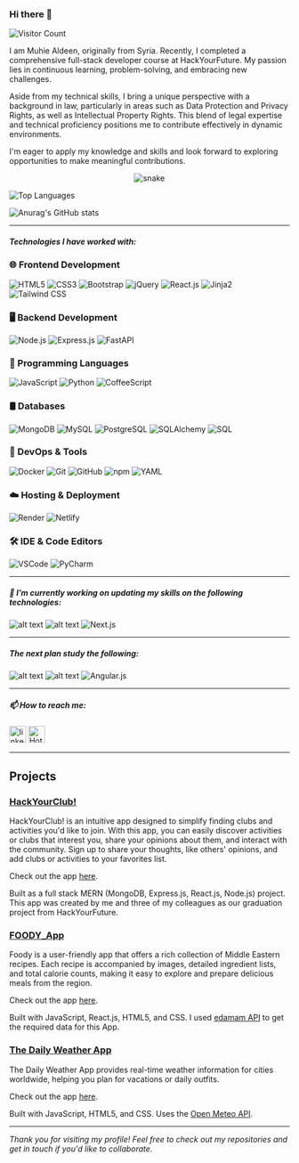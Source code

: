 ### Hi there 👋
![Visitor Count](https://visitor-badge.laobi.icu/badge?page_id=MuhieAldeen.MuhieAldeen)
<!-- <p align="left"><img src="https://komarev.com/ghpvc/?username=MuhieAldeen&label=Profile%20views&color=0e75b6&style=flat" alt="MuhieAldeen"/></p> -->

I am Muhie Aldeen, originally from Syria. Recently, I completed a comprehensive full-stack developer course at HackYourFuture. My passion lies in continuous learning, problem-solving, and embracing new challenges.

Aside from my technical skills, I bring a unique perspective with a background in law, particularly in areas such as Data Protection and Privacy Rights, as well as Intellectual Property Rights. This blend of legal expertise and technical proficiency positions me to contribute effectively in dynamic environments.

I'm eager to apply my knowledge and skills and look forward to exploring opportunities to make meaningful contributions.


 <div>
  <p align="center">
  <img src="https://res.cloudinary.com/hapiii/image/upload/v1679305878/ae3jjcn1dxtm9g4lrubb.svg" alt="snake"></center>
 </div>

![Top Languages](https://github-readme-stats.vercel.app/api/top-langs/?username=MuhieAldeen&layout=compact&theme=radical)
<!-- [![Top Langs](https://github-readme-stats.vercel.app/api/top-langs/?username=MuhieAldeen&langs_count=10&layout=compact)](https://github.com/MuhieAldeen/github-readme-stats) -->

<!-- [![Anurag's GitHub stats](https://github-readme-stats.vercel.app/api?username=MuhieAldeen)](https://github.com/anuraghazra/github-readme-stats) -->

![Anurag's GitHub stats](https://github-readme-stats.vercel.app/api?username=MuhieAldeen&show_icons=true&theme=highcontrast)

---



##### Technologies I have worked with:

### 🌐 Frontend Development  
![HTML5](https://img.shields.io/badge/HTML5--E34F26?style=for-the-badge&logo=html5&logoColor=white) 
![CSS3](https://img.shields.io/badge/CSS3--1572B6?style=for-the-badge&logo=css3&logoColor=white) 
![Bootstrap](https://img.shields.io/badge/Bootstrap--7952B3?style=for-the-badge&logo=bootstrap&logoColor=white) 
![jQuery](https://img.shields.io/badge/jQuery--0769AD?style=for-the-badge&logo=jquery&logoColor=white) 
![React.js](https://img.shields.io/badge/React.js--20232A?style=for-the-badge&logo=react&logoColor=61DAFB) 
![Jinja2](https://img.shields.io/badge/Jinja2--B41717?style=for-the-badge&logo=jinja&logoColor=F0DB4F)  
![Tailwind CSS](https://img.shields.io/badge/Tailwind_CSS--38B2AC?style=for-the-badge&logo=tailwind-css&logoColor=white)

### 🖥️ Backend Development  
![Node.js](https://img.shields.io/badge/Node.js--339933?style=for-the-badge&logo=node.js&logoColor=white) 
![Express.js](https://img.shields.io/badge/Express.js--000?style=for-the-badge&logo=express&logoColor=white) 
![FastAPI](https://img.shields.io/badge/FastAPI--009688?style=for-the-badge&logo=fastapi&logoColor=white) 


### 🐍 Programming Languages  
![JavaScript](https://img.shields.io/badge/JavaScript-ES6%2B-F7DF1E?style=for-the-badge&logo=javascript&logoColor=black) 
![Python](https://img.shields.io/badge/Python--306998?style=for-the-badge&logo=python&logoColor=FFD43B) 
![CoffeeScript](https://img.shields.io/badge/CoffeeScript--2F2625?style=for-the-badge&logo=coffeescript&logoColor=FFD700)  

### 🛢️ Databases  
![MongoDB](https://img.shields.io/badge/MongoDB--4EA94B?style=for-the-badge&logo=mongodb&logoColor=white) 
![MySQL](https://img.shields.io/badge/MySQL--005E87?style=for-the-badge&logo=mysql&logoColor=F29111) 
![PostgreSQL](https://img.shields.io/badge/PostgreSQL--336791?style=for-the-badge&logo=postgresql&logoColor=white) 
![SQLAlchemy](https://img.shields.io/badge/SQLAlchemy--FFA500?style=for-the-badge&logo=sqlalchemy&logoColor=black) 
![SQL](https://img.shields.io/badge/SQL--003B57?style=for-the-badge&logo=sql&logoColor=white)  

### 🔧 DevOps & Tools  
![Docker](https://img.shields.io/badge/Docker--0db7ed?style=for-the-badge&logo=docker&logoColor=white) 
![Git](https://img.shields.io/badge/Git--F05032?style=for-the-badge&logo=git&logoColor=white) 
![GitHub](https://img.shields.io/badge/GitHub--181717?style=for-the-badge&logo=github&logoColor=white) 
![npm](https://img.shields.io/badge/npm--CB3837?style=for-the-badge&logo=npm&logoColor=white) 
![YAML](https://img.shields.io/badge/YAML--000?style=for-the-badge&logo=yaml&logoColor=white)  

### ☁️ Hosting & Deployment  
![Render](https://img.shields.io/badge/Render--46E3B7?style=for-the-badge&logo=render&logoColor=white) 
![Netlify](https://img.shields.io/badge/Netlify--00C7B7?style=for-the-badge&logo=netlify&logoColor=white)  

### 🛠️ IDE & Code Editors  
![VSCode](https://img.shields.io/badge/VSCode--007ACC?style=for-the-badge&logo=visual-studio-code&logoColor=white) 
![PyCharm](https://img.shields.io/badge/PyCharm--000000?style=for-the-badge&logo=pycharm&logoColor=34D058)  

---

 ##### 🔭 I’m currently working on updating my skills on the following technologies:

   <!-- ![alt text](https://img.shields.io/badge/C%23--239120?style=for-the-badge&logo=c-sharp) -->
   <!-- ![alt text](https://img.shields.io/badge/.NET-512BD4?style=for-the-badge&logo=.net&logoColor=white) -->
   <!-- ![alt text](https://img.shields.io/badge/Kubernetes-326CE5?style=for-the-badge&logo=kubernetes&logoColor=white) -->
   <!--![alt text](https://img.shields.io/badge/Jest,unit.test--C21325?style=for-the-badge&logo=jest) -->
   <!-- ![alt text](https://img.shields.io/badge/Azure-0089D6?style=for-the-badge&logo=microsoftazure&logoColor=white)
   ![alt text](https://img.shields.io/badge/AWS-232F3E?style=for-the-badge&logo=amazonaws&logoColor=white) -->
   
   <!-- ![alt text](https://img.shields.io/badge/Redux--764ABC?style=for-the-badge&logo=Redux) -->
   ![alt text](https://img.shields.io/badge/TypeScript--3178C6?style=for-the-badge&logo=TypeScript)
   ![alt text](https://img.shields.io/badge/Webpack--8DD6F9?style=for-the-badge&logo=Webpack)
   ![Next.js](https://img.shields.io/badge/Next.js--000000?style=for-the-badge&logo=next.js&logoColor=white)



---


  ##### The next plan study the following:


   ![alt text](https://img.shields.io/badge/React.Native--61DAFB?style=for-the-badge&logo=React)
   ![alt text](https://img.shields.io/badge/Vue.js--4FC08D?style=for-the-badge&logo=Vue.js)
![Angular.js](https://img.shields.io/badge/Angular.js-DD0031?style=for-the-badge&logo=angular&logoColor=white)

 ---
  
   ##### 📫 How to reach me:

   [<img src='https://cdn.jsdelivr.net/npm/simple-icons@3.0.1/icons/linkedin.svg' alt='linkedin' height='30'>](https://www.linkedin.com/in/muhiealdeen/) [<img src="https://img.shields.io/badge/-Hotmail-0078D4?logo=Microsoft-Outlook&logoColor=white&style=for-the-badge" height="30" alt="Hotmail">](mailto:zezo1998@hotmail.com)

---
## Projects
### [HackYourClub!](https://github.com/muhiealdeen/hackYourClub)

HackYourClub! is an intuitive app designed to simplify finding clubs and activities you'd like to join. With this app, you can easily discover activities or clubs that interest you, share your opinions about them, and interact with the community. Sign up to share your thoughts, like others' opinions, and add clubs or activities to your favorites list.

Check out the app [here](https://hyf-c43-group-2-3428e3260232.herokuapp.com).

Built as a full stack MERN (MongoDB, Express.js, React.js, Node.js) project. This app was created by me and three of my colleagues as our graduation project from HackYourFuture.


### [FOODY_App](https://github.com/muhiealdeen/Foody?tab=readme-ov-file)

Foody is a user-friendly app that offers a rich collection of Middle Eastern recipes. Each recipe is accompanied by images, detailed ingredient lists, and total calorie counts, making it easy to explore and prepare delicious meals from the region.


Check out the app [here](https://64e91c4c04ddee47b7bdced3--delicate-alfajores-1d9d23.netlify.app/).

Built with JavaScript, React.js, HTML5, and CSS. I used [edamam API](https://api.edamam.com) to get the required data for this App.
 

### [The Daily Weather App](https://github.com/muhiealdeen/Weather-App)

The Daily Weather App provides real-time weather information for cities worldwide, helping you plan for vacations or daily outfits.
<!--Simply enter the name of a city to receive accurate weather data, including precipitation, wind speed, and more, for the next 3 days (up to 16 days). If no city is entered, an error message will appear.

Stay informed and prepared with the Daily Weather App. -->

Check out the app [here](https://muhiealdeen.github.io/Weather-App).

Built with JavaScript, HTML5, and CSS. Uses the [Open Meteo API](https://open-meteo.com).

---

*Thank you for visiting my profile! Feel free to check out my repositories and get in touch if you'd like to collaborate.*


